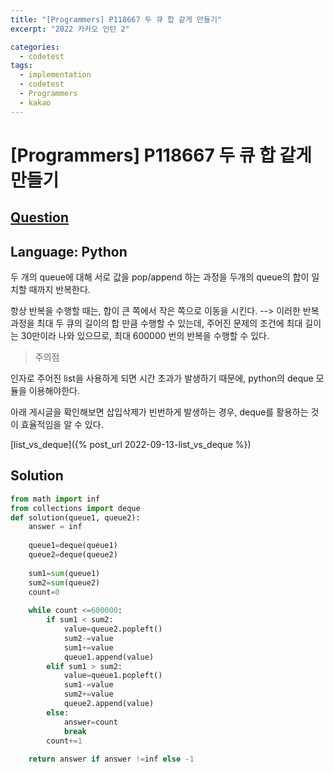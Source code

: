 ```yaml
---
title: "[Programmers] P118667 두 큐 합 같게 만들기"
excerpt: "2022 카카오 인턴 2"

categories:
  - codetest
tags:
  - implementation
  - codetest
  - Programmers
  - kakao
---
```

# [Programmers] P118667 두 큐 합 같게 만들기
## [Question](https://school.programmers.co.kr/learn/courses/30/lessons/118667)
## Language: Python

두 개의 queue에 대해 서로 값을 pop/append 하는 과정을 두개의 queue의 합이 일치할 때까지 반복한다.

항상 반복을 수행할 때는, 합이 큰 쪽에서 작은 쪽으로 이동을 시킨다. --> 이러한 반복과정을 최대 두 큐의 길이의 합 만큼 수행할 수 있는데, 주어진 문제의 조건에 최대 길이는 30만이라 나와 있으므로, 최대 600000 번의 반복을 수행할 수 있다.

> 주의점

인자로 주어진 list을 사용하게 되면 시간 초과가 발생하기 때문에, python의 deque 모듈을 이용해야한다.

아래 게시글을 확인해보면 삽입삭제가 빈번하게 발생하는 경우, deque를 활용하는 것이 효율적임을 알 수 있다.

[list_vs_deque]({% post_url 2022-09-13-list_vs_deque %})

## Solution 

```python
from math import inf
from collections import deque
def solution(queue1, queue2):
    answer = inf
    
    queue1=deque(queue1)
    queue2=deque(queue2)
    
    sum1=sum(queue1)
    sum2=sum(queue2)
    count=0
    
    while count <=600000:
        if sum1 < sum2:
            value=queue2.popleft()
            sum2-=value
            sum1+=value
            queue1.append(value)
        elif sum1 > sum2:
            value=queue1.popleft()
            sum1-=value
            sum2+=value
            queue2.append(value)
        else:
            answer=count
            break
        count+=1    
        
    return answer if answer !=inf else -1
```
